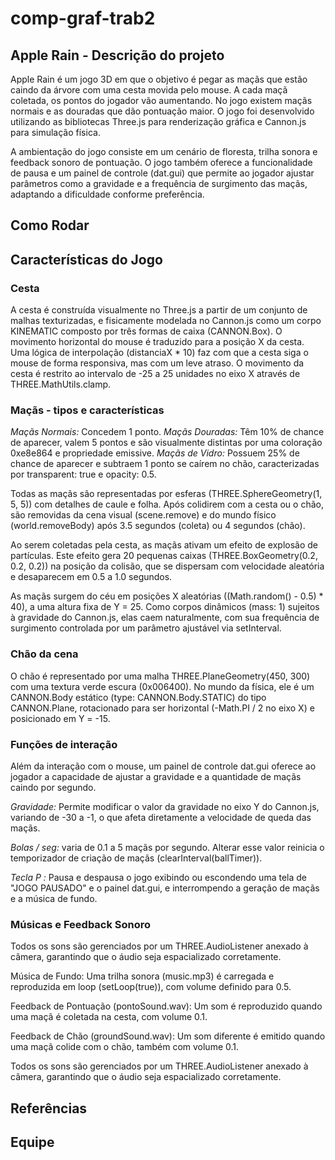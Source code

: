 # comp-graf-trab2

## Apple Rain - Descrição do projeto 

Apple Rain é um jogo 3D em que o objetivo é pegar as maçãs que estão caindo da árvore com uma cesta movida pelo mouse. A cada maçã coletada, os pontos do jogador vão aumentando. No jogo existem maçãs normais e as douradas que dão pontuação maior. O jogo foi desenvolvido utilizando as bibliotecas Three.js para renderização gráfica e Cannon.js para simulação física.  
 
A ambientação do jogo consiste em um cenário de floresta, trilha sonora e feedback sonoro de pontuação. O jogo também oferece a funcionalidade de pausa e um painel de controle (dat.gui) que permite ao jogador ajustar parâmetros como a gravidade e a frequência de surgimento das maçãs, adaptando a dificuldade conforme preferência.

## Como Rodar 

## Características do Jogo

### Cesta
A cesta é construída visualmente no Three.js a partir de um conjunto de malhas texturizadas, e fisicamente modelada no Cannon.js como um corpo KINEMATIC composto por três formas de caixa (CANNON.Box). O movimento horizontal do mouse é traduzido para a posição X da cesta. Uma lógica de interpolação (distanciaX * 10) faz com que a cesta siga o mouse de forma responsiva, mas com um leve atraso. O movimento da cesta é restrito ao intervalo de -25 a 25 unidades no eixo X através de THREE.MathUtils.clamp.

### Maçãs - tipos e características

*Maçãs Normais:* Concedem 1 ponto.
*Maçãs Douradas:* Têm 10% de chance de aparecer, valem 5 pontos e são visualmente distintas por uma coloração 0xe8e864 e propriedade emissive.
*Maçãs de Vidro:* Possuem 25% de chance de aparecer e subtraem 1 ponto se caírem no chão, caracterizadas por transparent: true e opacity: 0.5.

Todas as maçãs são representadas por esferas (THREE.SphereGeometry(1, 5, 5)) com detalhes de caule e folha. Após colidirem com a cesta ou o chão, são removidas da cena visual (scene.remove) e do mundo físico (world.removeBody) após 3.5 segundos (coleta) ou 4 segundos (chão).

Ao serem coletadas pela cesta, as maçãs ativam um efeito de explosão de partículas. Este efeito gera 20 pequenas caixas (THREE.BoxGeometry(0.2, 0.2, 0.2)) na posição da colisão, que se dispersam com velocidade aleatória e desaparecem em 0.5 a 1.0 segundos.

As maçãs surgem do céu em posições X aleatórias ((Math.random() - 0.5) * 40), a uma altura fixa de Y = 25. Como corpos dinâmicos (mass: 1) sujeitos à gravidade do Cannon.js, elas caem naturalmente, com sua frequência de surgimento controlada por um parâmetro ajustável via setInterval.

### Chão da cena

O chão é representado por uma malha THREE.PlaneGeometry(450, 300) com uma textura verde escura (0x006400). No mundo da física, ele é um CANNON.Body estático (type: CANNON.Body.STATIC) do tipo CANNON.Plane, rotacionado para ser horizontal (-Math.PI / 2 no eixo X) e posicionado em Y = -15.

### Funções de interação

Além da interação com o mouse, um painel de controle dat.gui oferece ao jogador a capacidade de ajustar a gravidade e a quantidade de maçãs caindo por segundo.

*Gravidade:* Permite modificar o valor da gravidade no eixo Y do Cannon.js, variando de -30 a -1, o que afeta diretamente a velocidade de queda das maçãs.

*Bolas / seg:* varia de 0.1 a 5 maçãs por segundo. Alterar esse valor reinicia o temporizador de criação de maçãs (clearInterval(ballTimer)).

*Tecla P :* Pausa e despausa o jogo exibindo ou escondendo uma tela de "JOGO PAUSADO" e o painel dat.gui, e interrompendo a geração de maçãs e a música de fundo.

### Músicas e Feedback Sonoro
Todos os sons são gerenciados por um THREE.AudioListener anexado à câmera, garantindo que o áudio seja espacializado corretamente.

Música de Fundo: Uma trilha sonora (music.mp3) é carregada e reproduzida em loop (setLoop(true)), com volume definido para 0.5.

Feedback de Pontuação (pontoSound.wav): Um som é reproduzido quando uma maçã é coletada na cesta, com volume 0.1.

Feedback de Chão (groundSound.wav): Um som diferente é emitido quando uma maçã colide com o chão, também com volume 0.1.

Todos os sons são gerenciados por um THREE.AudioListener anexado à câmera, garantindo que o áudio seja espacializado corretamente.

## Referências
## Equipe
